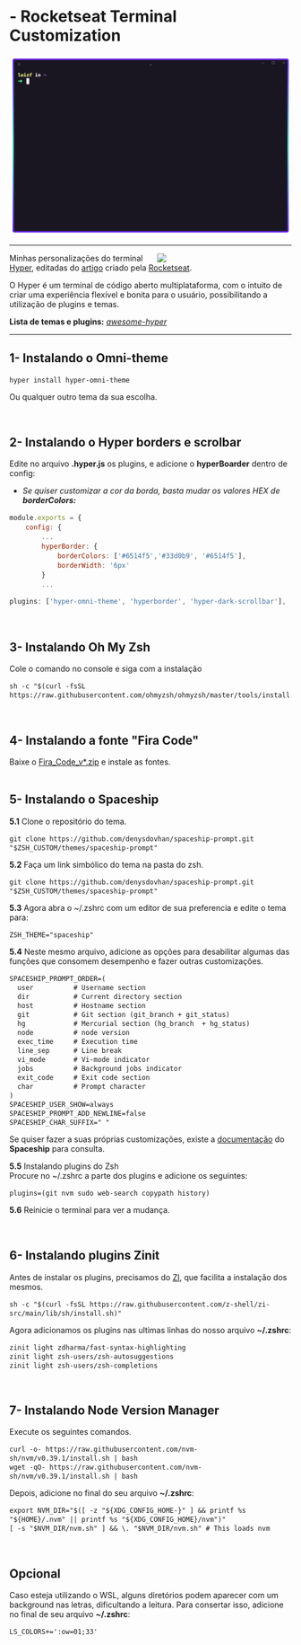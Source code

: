 # - Rocketseat Terminal Customization
<img src="./images/terminal1.png">


<hr>
<img align="right" width="240" src="./images/favicon.ico">
Minhas personalizações do terminal <a href="https://hyper.is/">Hyper</a>, editadas do <a href="https://blog.rocketseat.com.br/terminal-com-oh-my-zsh-spaceship-dracula-e-mais/">artigo</a> criado pela <a href="https://www.rocketseat.com.br/">Rocketseat</a>.

O Hyper é um terminal de código aberto multiplataforma, com o intuito de criar uma experiência flexível e bonita para o usuário, possibilitando a utilização de plugins e temas.

**Lista de temas e plugins:** <a href="https://github.com/bnb/awesome-hyper">*awesome-hyper*</a>
<br>

<hr>

## 1- Instalando o Omni-theme
```console
hyper install hyper-omni-theme
```
Ou qualquer outro tema da sua escolha.

<br>

## 2- Instalando o Hyper borders e scrolbar

Edite no arquivo **.hyper.js** os plugins, e adicione o **hyperBoarder** dentro de config: <br>
- *Se quiser customizar a cor da borda, basta mudar os valores HEX de **borderColors:***

```javascript
module.exports = {
    config: {
        ...
        hyperBorder: {
            borderColors: ['#6514f5','#33d0b9', '#6514f5'],
            borderWidth: '6px'
        }
        ...
```

```javascript
plugins: ['hyper-omni-theme', 'hyperborder', 'hyper-dark-scrollbar'],
```
<br>

## 3- Instalando Oh My Zsh

Cole o comando no console e siga com a instalação
```console
sh -c "$(curl -fsSL https://raw.githubusercontent.com/ohmyzsh/ohmyzsh/master/tools/install.sh)"
```
<br>

## 4- Instalando a fonte "Fira Code" 
Baixe o <a href="https://github.com/tonsky/FiraCode/releases">Fira_Code_v*.zip</a> e instale as fontes. <br>
<br>

## 5- Instalando o Spaceship

**5.1** Clone o repositório do tema.
```console
git clone https://github.com/denysdovhan/spaceship-prompt.git "$ZSH_CUSTOM/themes/spaceship-prompt"
```
**5.2** Faça um link simbólico do tema na pasta do zsh.
```console
git clone https://github.com/denysdovhan/spaceship-prompt.git "$ZSH_CUSTOM/themes/spaceship-prompt"
```

**5.3** Agora abra o ~/.zshrc com um editor de sua preferencia e edite o tema para:
```console
ZSH_THEME="spaceship"
```
**5.4** Neste mesmo arquivo, adicione as opções para desabilitar algumas das funções que consomem desempenho e fazer outras customizações.

```console
SPACESHIP_PROMPT_ORDER=(
  user          # Username section
  dir           # Current directory section
  host          # Hostname section
  git           # Git section (git_branch + git_status)
  hg            # Mercurial section (hg_branch  + hg_status)
  node          # node version
  exec_time     # Execution time
  line_sep      # Line break
  vi_mode       # Vi-mode indicator
  jobs          # Background jobs indicator
  exit_code     # Exit code section
  char          # Prompt character
)
SPACESHIP_USER_SHOW=always
SPACESHIP_PROMPT_ADD_NEWLINE=false
SPACESHIP_CHAR_SUFFIX=" "
```
Se quiser fazer a suas próprias customizações, existe a <a href="https://spaceship-prompt.sh/options/">documentação</a> do **Spaceship** para consulta.

**5.5** Instalando plugins do Zsh <br>
Procure no ~/.zshrc a parte dos plugins e adicione os seguintes:
```console
plugins=(git nvm sudo web-search copypath history)
```

**5.6** Reinicie o terminal para ver a mudança.

<br>

## 6- Instalando plugins Zinit
Antes de instalar os plugins, precisamos do <a href="https://z-shell.pages.dev/">ZI</a>, que facilita a instalação dos mesmos.

```console
sh -c "$(curl -fsSL https://raw.githubusercontent.com/z-shell/zi-src/main/lib/sh/install.sh)"
```

Agora adicionamos os plugins nas ultimas linhas do nosso arquivo **~/.zshrc**:

```console
zinit light zdharma/fast-syntax-highlighting
zinit light zsh-users/zsh-autosuggestions
zinit light zsh-users/zsh-completions
```
<br>

## 7- Instalando Node Version Manager
Execute os seguintes comandos.
```console
curl -o- https://raw.githubusercontent.com/nvm-sh/nvm/v0.39.1/install.sh | bash
wget -qO- https://raw.githubusercontent.com/nvm-sh/nvm/v0.39.1/install.sh | bash
```
Depois, adicione no final do seu arquivo **~/.zshrc**:
```console
export NVM_DIR="$([ -z "${XDG_CONFIG_HOME-}" ] && printf %s "${HOME}/.nvm" || printf %s "${XDG_CONFIG_HOME}/nvm")"
[ -s "$NVM_DIR/nvm.sh" ] && \. "$NVM_DIR/nvm.sh" # This loads nvm
```
<br>

## Opcional
Caso esteja utilizando o WSL, alguns diretórios podem aparecer com um background nas letras, dificultando a leitura.
Para consertar isso, adicione no final de seu arquivo **~/.zshrc**:
```console
LS_COLORS+=':ow=01;33'
```
